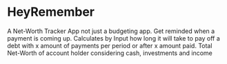# HeyRemember

A Net-Worth Tracker App not just a budgeting app. Get reminded when a payment is coming up. Calculates by Input how long it will take to pay off a debt with x amount of payments per period or after x amount paid. Total Net-Worth of account holder considering cash, investments and income
